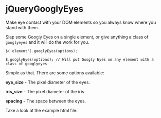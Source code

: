 jQueryGooglyEyes
================

Make eye contact with your DOM elements so you always know where you stand with them.

Slap some Googly Eyes on a single element, or give anything a class of `googlyeyes` and it will do the work for you.

    $('element').googlyEyes(options);

    $.googlyEyes(options); // Will put Googly Eyes on any element with a class of googlyeyes

Simple as that.  There are some options available:

**eye_size** - The pixel diameter of the eyes.

**iris_size** - The pixel diameter of the iris.

**spacing** - The space between the eyes.

Take a look at the example html file.